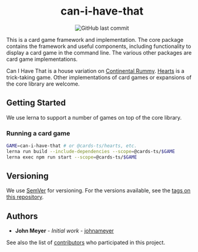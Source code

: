 <h1 align="center">can-i-have-that</h1>
<div align="center">

![GitHub last commit](https://img.shields.io/github/last-commit/johnameyer/can-i-have-that)
</div>

This is a card game framework and implementation. The core package contains the framework and useful components, including functionality to display a card game in the command line. The various other packages are card game implementations.

Can I Have That is a house variation on [Continental Rummy](https://en.wikipedia.org/wiki/Continental_Rummy).
[Hearts](https://en.wikipedia.org/wiki/Hearts_(card_game)) is a trick-taking game.
Other implementations of card games or expansions of the core library are welcome.

## Getting Started

We use lerna to support a number of games on top of the core library.

### Running a card game

```bash
GAME=can-i-have-that # or @cards-ts/hearts, etc.
lerna run build --include-dependencies --scope=@cards-ts/$GAME
lerna exec npm run start --scope=@cards-ts/$GAME
```

## Versioning

We use [SemVer](http://semver.org/) for versioning. For the versions available, see the [tags on this repository](https://github.com/johnameyer/harmony-ts/tags).

## Authors

* **John Meyer** - *Initial work* - [johnameyer](https://github.com/johnameyer)

See also the list of [contributors](https://github.com/your/project/contributors) who participated in this project.